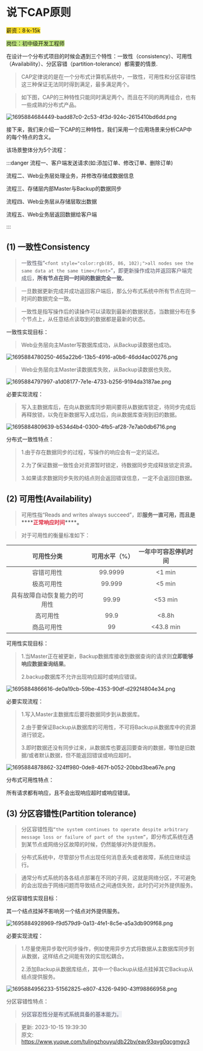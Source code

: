 # 说下CAP原则

<font style="background-color:#FBDE28;">薪资：8·k-15k</font>

<font style="background-color:#C1E77E;">岗位：初中级开发工程师</font>

在设计一个分布式项目的时候会遇到三个特性：一致性（consistency）、可用性（Availability）、分区容错（partition-tolerance）都需要的情景.



> CAP定律说的是在一个分布式计算机系统中，一致性，可用性和分区容错性这三种保证无法同时得到满足，最多满足两个。
>



> 如下图，CAP的三种特性只能同时满足两个。而且在不同的两两组合，也有一些成熟的分布式产品。
>



![1695884684449-badd87c0-2c53-4f3d-924c-2615410bd6dd.png](./img/h7Dv0EcsZeXsnEC9/1695884684449-badd87c0-2c53-4f3d-924c-2615410bd6dd-139328.png)



接下来，我们来介绍一下CAP的三种特性，我们采用一个应用场景来分析CAP中的每个特点的含义。

该场景整体分为5个流程：

:::danger
流程一、客户端发送请求(如:添加订单、修改订单、删除订单)

流程二、Web业务层处理业务，并修改存储成数据信息

流程三、存储层内部Master与Backup的数据同步

流程四、Web业务层从存储层取出数据

流程五、Web业务层返回数据给客户端

:::









## (1) 一致性Consistency
> <font style="color:rgb(85, 86, 102);">一致性指“</font>`<font style="color:rgb(85, 86, 102);">all nodes see the same data at the same time</font>`<font style="color:rgb(85, 86, 102);">”，即更新操作成功并返回客户端完成后，</font>**<font style="color:rgb(85, 86, 102);">所有节点在同一时间的数据完全一致</font>**<font style="color:rgb(85, 86, 102);">。</font>
>



> 一旦数据更新完成并成功返回客户端后，那么分布式系统中所有节点在同一时间的数据完全一致。
>



> 一致性是指写操作后的读操作可以读取到最新的数据状态，当数据分布在多个节点上，从任意结点读取到的数据都是最新的状态。
>



一致性实现目标：

> Web业务层向主Master写数据库成功，从Backup读数据也成功。
>

![1695884780250-465a22b6-13b5-4916-a0b6-46dd4ac00276.png](./img/h7Dv0EcsZeXsnEC9/1695884780250-465a22b6-13b5-4916-a0b6-46dd4ac00276-745681.png)





> Web业务层向主Master读数据库失败，从Backup读数据也失败。
>



![1695884797997-a1d08177-7e1e-4733-b256-9194da3187ae.png](./img/h7Dv0EcsZeXsnEC9/1695884797997-a1d08177-7e1e-4733-b256-9194da3187ae-748892.png)



必要实现流程：

> 写入主数据库后，在向从数据库同步期间要将从数据库锁定，待同步完成后再释放锁，以免在新数据写入成功后，向从数据库查询到旧的数据。
>

![1695884809639-b534d4b4-0300-4fb5-af28-7e7ab0db6716.png](./img/h7Dv0EcsZeXsnEC9/1695884809639-b534d4b4-0300-4fb5-af28-7e7ab0db6716-526929.png)





分布式一致性特点：

> 1.由于存在数据同步的过程，写操作的响应会有一定的延迟。
>
> 2.为了保证数据一致性会对资源暂时锁定，待数据同步完成释放锁定资源。
>
> 3.如果请求数据同步失败的结点则会返回错误信息，一定不会返回旧数据。
>



## (2) 可用性(Availability)
> 可用性指“Reads and writes always succeed”，即**服务一直可用，而且是****<font style="color:#DF2A3F;">正常响应时间</font>****。**
>





> 对于可用性的衡量标准如下：
>

| **<font style="color:rgb(79, 79, 79);">可用性分类</font>** | **<font style="color:rgb(79, 79, 79);">可用水平（%）</font>** | **<font style="color:rgb(79, 79, 79);">一年中可容忍停机时间</font>** |
| :---: | :---: | :---: |
| <font style="color:rgb(79, 79, 79);">容错可用性</font> | <font style="color:rgb(79, 79, 79);">99.9999</font> | <font style="color:rgb(79, 79, 79);"><1 min</font> |
| <font style="color:rgb(79, 79, 79);">极高可用性</font> | <font style="color:rgb(79, 79, 79);">99.999</font> | <font style="color:rgb(79, 79, 79);"><5 min</font> |
| <font style="color:rgb(79, 79, 79);">具有故障自动恢复能力的可用性</font> | <font style="color:rgb(79, 79, 79);">99.99</font> | <font style="color:rgb(79, 79, 79);"><53 min</font> |
| <font style="color:rgb(79, 79, 79);">高可用性</font> | <font style="color:rgb(79, 79, 79);">99.9</font> | <font style="color:rgb(79, 79, 79);"><8.8h</font> |
| <font style="color:rgb(79, 79, 79);">商品可用性</font> | <font style="color:rgb(79, 79, 79);">99</font> | <font style="color:rgb(79, 79, 79);"><43.8 min</font> |




可用性实现目标：

> 1.当Master正在被更新，Backup数据库接收到数据查询的请求则**立即能够响应数据查询结果**。
>
> 2.backup数据库不允许出现响应超时或响应错误。
>



![1695884866616-de0a19cb-59be-4353-90df-d292f4804e34.png](./img/h7Dv0EcsZeXsnEC9/1695884866616-de0a19cb-59be-4353-90df-d292f4804e34-386632.png)



必要实现流程：

> 1.写入Master主数据库后要将数据同步到从数据库。
>
> 2.由于要保证Backup从数据库的可用性，不可将Backup从数据库中的资源进行锁定。
>
> 3.即时数据还没有同步过来，从数据库也要返回要查询的数据，哪怕是旧数据/或者默认数据，但不能返回错误或响应超时。
>



![1695884878862-324ff980-0de8-467f-b052-20bbd3bea67e.png](./img/h7Dv0EcsZeXsnEC9/1695884878862-324ff980-0de8-467f-b052-20bbd3bea67e-342439.png)



分布式可用性特点：

所有请求都有响应，且不会出现响应超时或响应错误。



## (3) 分区容错性(Partition tolerance)
> 分区容错性指`“the system continues to operate despite arbitrary message loss or failure of part of the system”`，即分布式系统在遇到某节点或网络分区故障的时候，仍然能够对外提供服务。
>



> 分布式系统中，尽管部分节点出现任何消息丢失或者故障，系统应继续运行。
>



> 通常分布式系统的各各结点部署在不同的子网，这就是网络分区，不可避免的会出现由于网络问题而导致结点之间通信失败，此时仍可对外提供服务。
>



分区容错性实现目标：

其一个结点挂掉不影响另一个结点对外提供服务。



![1695884928969-f9d579d9-0a13-4fe1-8c5e-a5a3db909f68.png](./img/h7Dv0EcsZeXsnEC9/1695884928969-f9d579d9-0a13-4fe1-8c5e-a5a3db909f68-047526.png)



必要实现流程：

> 1.尽量使用异步取代同步操作，例如使用异步方式将数据从主数据库同步到从数据，这样结点之间能有效的实现松耦合。
>
> 2.添加Backup从数据库结点，其中一个Backup从结点挂掉其它Backup从结点提供服务。
>



![1695884956233-51562825-e807-4326-9490-43ff98866958.png](./img/h7Dv0EcsZeXsnEC9/1695884956233-51562825-e807-4326-9490-43ff98866958-606756.png)

 

<font style="color:rgb(79, 79, 79);">分区容错性特点：</font>

> <font style="color:rgb(85, 86, 102);background-color:rgb(238, 240, 244);">分区容忍性分是布式系统具备的基本能力。</font>
>



> 更新: 2023-10-15 19:39:30  
> 原文: <https://www.yuque.com/tulingzhouyu/db22bv/eav93qvg0qcgmgv3>